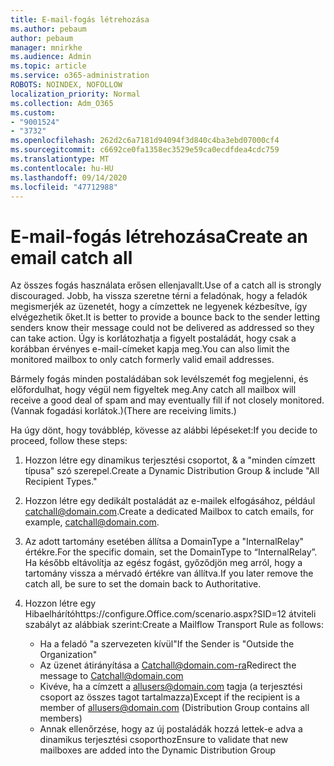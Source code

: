 ```yaml
---
title: E-mail-fogás létrehozása
ms.author: pebaum
author: pebaum
manager: mnirkhe
ms.audience: Admin
ms.topic: article
ms.service: o365-administration
ROBOTS: NOINDEX, NOFOLLOW
localization_priority: Normal
ms.collection: Adm_O365
ms.custom:
- "9001524"
- "3732"
ms.openlocfilehash: 262d2c6a7181d94094f3d840c4ba3ebd07000cf4
ms.sourcegitcommit: c6692ce0fa1358ec3529e59ca0ecdfdea4cdc759
ms.translationtype: MT
ms.contentlocale: hu-HU
ms.lasthandoff: 09/14/2020
ms.locfileid: "47712988"
---
```

# <a name="create-an-email-catch-all"></a><span data-ttu-id="c0002-102">E-mail-fogás létrehozása</span><span class="sxs-lookup"><span data-stu-id="c0002-102">Create an email catch all</span></span>

<span data-ttu-id="c0002-103">Az összes fogás használata erősen ellenjavallt.</span><span class="sxs-lookup"><span data-stu-id="c0002-103">Use of a catch all is strongly discouraged.</span></span> <span data-ttu-id="c0002-104">Jobb, ha vissza szeretne térni a feladónak, hogy a feladók megismerjék az üzenetét, hogy a címzettek ne legyenek kézbesítve, így elvégezhetik őket.</span><span class="sxs-lookup"><span data-stu-id="c0002-104">It is better to provide a bounce back to the sender letting senders know their message could not be delivered as addressed so they can take action.</span></span> <span data-ttu-id="c0002-105">Úgy is korlátozhatja a figyelt postaládát, hogy csak a korábban érvényes e-mail-címeket kapja meg.</span><span class="sxs-lookup"><span data-stu-id="c0002-105">You can also limit the monitored mailbox to only catch formerly valid email addresses.</span></span> 

<span data-ttu-id="c0002-106">Bármely fogás minden postaládában sok levélszemét fog megjelenni, és előfordulhat, hogy végül nem figyeltek meg.</span><span class="sxs-lookup"><span data-stu-id="c0002-106">Any catch all mailbox will receive a good deal of spam and may eventually fill if not closely monitored.</span></span> <span data-ttu-id="c0002-107">(Vannak fogadási korlátok.)</span><span class="sxs-lookup"><span data-stu-id="c0002-107">(There are receiving limits.)</span></span> 

<span data-ttu-id="c0002-108">Ha úgy dönt, hogy továbblép, kövesse az alábbi lépéseket:</span><span class="sxs-lookup"><span data-stu-id="c0002-108">If you decide to proceed, follow these steps:</span></span>

1. <span data-ttu-id="c0002-109">Hozzon létre egy dinamikus terjesztési csoportot, & a "minden címzett típusa" szó szerepel.</span><span class="sxs-lookup"><span data-stu-id="c0002-109">Create a Dynamic Distribution Group & include "All Recipient Types."</span></span>

2. <span data-ttu-id="c0002-110">Hozzon létre egy dedikált postaládát az e-mailek elfogásához, például catchall@domain.com.</span><span class="sxs-lookup"><span data-stu-id="c0002-110">Create a dedicated Mailbox to catch emails, for example, catchall@domain.com.</span></span>

3. <span data-ttu-id="c0002-111">Az adott tartomány esetében állítsa a DomainType a "InternalRelay" értékre.</span><span class="sxs-lookup"><span data-stu-id="c0002-111">For the specific domain, set the DomainType to “InternalRelay”.</span></span> <span data-ttu-id="c0002-112">Ha később eltávolítja az egész fogást, győződjön meg arról, hogy a tartomány vissza a mérvadó értékre van állítva.</span><span class="sxs-lookup"><span data-stu-id="c0002-112">If you later remove the catch all, be sure to set the domain back to Authoritative.</span></span>

4. <span data-ttu-id="c0002-113">Hozzon létre egy Hibaelhárítóhttps://configure.Office.com/scenario.aspx?SID=12 átviteli szabályt az alábbiak szerint:</span><span class="sxs-lookup"><span data-stu-id="c0002-113">Create a Mailflow Transport Rule as follows:</span></span>

    - <span data-ttu-id="c0002-114">Ha a feladó "a szervezeten kívül"</span><span class="sxs-lookup"><span data-stu-id="c0002-114">If the Sender is "Outside the Organization"</span></span>
    - <span data-ttu-id="c0002-115">Az üzenet átirányítása a Catchall@domain.com-ra</span><span class="sxs-lookup"><span data-stu-id="c0002-115">Redirect the message to Catchall@domain.com</span></span>
    - <span data-ttu-id="c0002-116">Kivéve, ha a címzett a allusers@domain.com tagja (a terjesztési csoport az összes tagot tartalmazza)</span><span class="sxs-lookup"><span data-stu-id="c0002-116">Except if the recipient is a member of allusers@domain.com (Distribution Group contains all members)</span></span>
    - <span data-ttu-id="c0002-117">Annak ellenőrzése, hogy az új postaládák hozzá lettek-e adva a dinamikus terjesztési csoporthoz</span><span class="sxs-lookup"><span data-stu-id="c0002-117">Ensure to validate that new mailboxes are added into the Dynamic Distribution Group</span></span>
